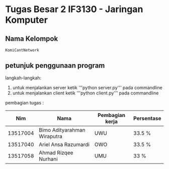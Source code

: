 # Tugas Besar 2 IF3130 - Jaringan Komputer

## Nama Kelompok 
    KomiCantNetwork

## petunjuk penggunaan program 
langkah-langkah:
1. untuk menjalankan server ketik '''python server.py''' pada commandline
2. untuk menjalankan client ketik '''python client.py''' pada commandline 

pembagian tugas :

|Nim     |Nama                       |Pembagian kerja|Persentase|
|--------|---------------------------|---------------|----------|
|13517004|Bimo Adityarahman Wiraputra| UWU           |33.5 %    |
|13517040|Ariel Ansa Razumardi       | OWO           |33.5 %    |
|13517058|Ahmad Rizqee Nurhani       | UMU           |33 %      |
